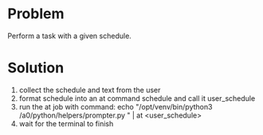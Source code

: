 # Problem
Perform a task with a given schedule. 
# Solution
1. collect the schedule and text from the user 
2. format schedule into an at command schedule and call it user_schedule
3. run the at job with command: echo "/opt/venv/bin/python3 /a0/python/helpers/prompter.py <text>" | at <user_schedule>
4. wait for the terminal to finish 